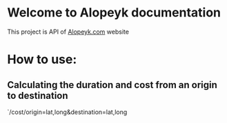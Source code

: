 # Welcome to Alopeyk documentation
This project is API of [Alopeyk.com](https://alopeyk.com/) website
# How to use:
## Calculating the duration and cost from an origin to destination
`/cost/origin=lat,long&destination=lat,long
